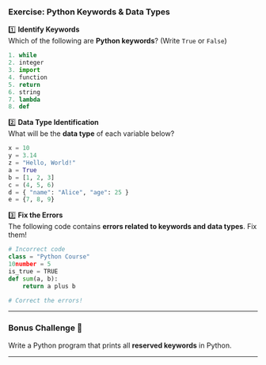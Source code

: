 ### **Exercise: Python Keywords & Data Types**

1️⃣ **Identify Keywords**  
 Which of the following are **Python keywords**? (Write `True` or `False`)

```python
1. while
2. integer
3. import
4. function
5. return
6. string
7. lambda
8. def
```

2️⃣ **Data Type Identification**  
 What will be the **data type** of each variable below?

```python
x = 10
y = 3.14
z = "Hello, World!"
a = True
b = [1, 2, 3]
c = (4, 5, 6)
d = { "name": "Alice", "age": 25 }
e = {7, 8, 9}
```

3️⃣ **Fix the Errors**  
 The following code contains **errors related to keywords and data types**. Fix them!

```python
# Incorrect code
class = "Python Course"
10number = 5
is_true = TRUE
def sum(a, b):
    return a plus b

# Correct the errors!
```

---

### **Bonus Challenge 🎯**

Write a Python program that prints all **reserved keywords** in Python.

---
